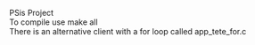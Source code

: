 PSis Project  
To compile use make all  
There is an alternative client with a for loop called app_tete_for.c
